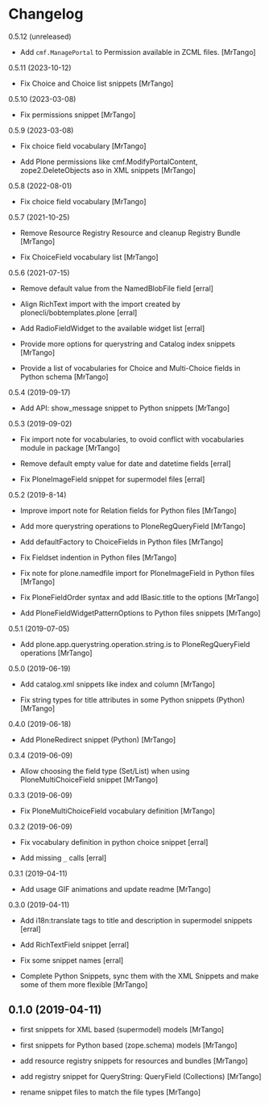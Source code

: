 Changelog
=========

0.5.12 (unreleased)

- Add `cmf.ManagePortal` to Permission available in ZCML files.
  [MrTango]

0.5.11 (2023-10-12)

- Fix Choice and Choice list snippets
  [MrTango]

0.5.10 (2023-03-08)

- Fix permissions snippet
  [MrTango]

0.5.9 (2023-03-08)

- Fix choice field vocabulary
  [MrTango]

- Add Plone permissions like cmf.ModifyPortalContent, zope2.DeleteObjects aso in XML snippets
  [MrTango]

0.5.8 (2022-08-01)

- Fix choice field vocabulary
  [MrTango]

0.5.7 (2021-10-25)

- Remove Resource Registry Resource and cleanup Registry Bundle
  [MrTango]

- Fix ChoiceField vocabulary list
  [MrTango]


0.5.6 (2021-07-15)

- Remove default value from the NamedBlobFile field
  [erral]

- Align RichText import with the import created by plonecli/bobtemplates.plone
  [erral]

- Add RadioFieldWidget to the available widget list
  [erral]

- Provide more options for querystring and Catalog index snippets
  [MrTango]

- Provide a list of vocabularies for Choice and Multi-Choice fields in Python schema
  [MrTango]


0.5.4 (2019-09-17)

- Add API: show_message snippet to Python snippets
  [MrTango]


0.5.3 (2019-09-02)

- Fix import note for vocabularies, to ovoid conflict with vocabularies module in package
  [MrTango]

- Remove default empty value for date and datetime fields
  [erral]

- Fix PloneImageField snippet for supermodel files
  [erral]


0.5.2 (2019-8-14)

- Improve import note for Relation fields for Python files
  [MrTango]

- Add more querystring operations to PloneRegQueryField
  [MrTango]

- Add defaultFactory to ChoiceFields in Python files
  [MrTango]

- Fix Fieldset indention in Python files
  [MrTango]

- Fix note for plone.namedfile import for PloneImageField in Python files
  [MrTango]

- Fix PloneFieldOrder syntax and add IBasic.title to the options
  [MrTango]

- Add PloneFieldWidgetPatternOptions to Python files snippets
  [MrTango]

0.5.1 (2019-07-05)

- Add plone.app.querystring.operation.string.is to PloneRegQueryField operations
  [MrTango]

0.5.0 (2019-06-19)

- Add catalog.xml snippets like index and column
  [MrTango]

- Fix string types for title attributes in some Python snippets (Python)
  [MrTango]

0.4.0 (2019-06-18)

- Add PloneRedirect snippet (Python)
  [MrTango]

0.3.4 (2019-06-09)

- Allow choosing the field type (Set/List) when using PloneMultiChoiceField snippet
  [MrTango]


0.3.3 (2019-06-09)

- Fix PloneMultiChoiceField vocabulary definition
  [MrTango]


0.3.2 (2019-06-09)

- Fix vocabulary definition in python choice snippet
  [erral]

- Add missing `_` calls
  [erral]


0.3.1 (2019-04-11)

- Add usage GIF animations and update readme
  [MrTango]


0.3.0 (2019-04-11)

- Add i18n:translate tags to title and description in supermodel snippets
  [erral]

- Add RichTextField snippet
  [erral]

- Fix some snippet names
  [erral]

- Complete Python Snippets, sync them with the XML Snippets and make some of them more flexible
  [MrTango]


0.1.0 (2019-04-11)
------------------

- first snippets for XML based (supermodel) models
  [MrTango]

- first snippets for Python based (zope.schema) models
  [MrTango]

- add resource registry snippets for resources and bundles
  [MrTango]

- add registry snippet for QueryString: QueryField (Collections)
  [MrTango]

- rename snippet files to match the file types
  [MrTango]
